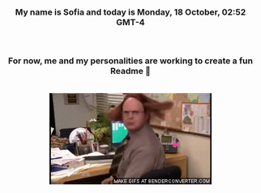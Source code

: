 


<div align="center">
<h3 >My name is Sofia and today is Monday, 18 October, 02:52 GMT-4</h3><br>
<h3 >For now, me and my personalities are working to create a fun Readme 👋
</h3><br>
<img src='img/dwight.gif' alt='working...'/>
</div>
